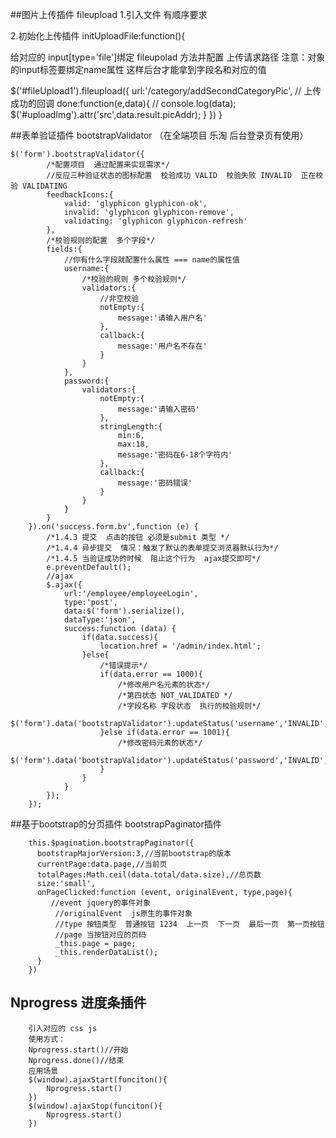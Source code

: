 ##图片上传插件  fileupload
1.引入文件  有顺序要求
<!-- 使用FileUpload需要引用三个文件(顺序一定要记住) -->
<!-- JQuery UI 的 组件库 -->
<script src="jquery.ui.widget.js"></script>
<!-- corss  跨域(解决上传图片跨域的问题) -->
<script src="jquery.iframe-transport.js"></script>
<!-- 核心组件实现代码 -->
<script src="jquery.fileupload.js"></script>
2.初始化上传插件
initUploadFile:function(){

  给对应的  input[type='file']绑定  fileupolad 方法并配置 上传请求路径 
  注意：对象的input标签要绑定name属性  这样后台才能拿到字段名和对应的值 

  $('#fileUpload1').fileupload({
    url:'/category/addSecondCategoryPic',
    // 上传成功的回调
    done:function(e,data){
      // console.log(data);
      $('#uploadImg').attr('src',data.result.picAddr);
    }
  })
}

##表单验证插件  bootstrapValidator  （在全端项目 乐淘 后台登录页有使用）
```
$('form').bootstrapValidator({
        /*配置项目  通过配置来实现需求*/
        //反应三种验证状态的图标配置  校验成功 VALID  校验失败 INVALID  正在校验 VALIDATING
        feedbackIcons:{
            valid: 'glyphicon glyphicon-ok',
            invalid: 'glyphicon glyphicon-remove',
            validating: 'glyphicon glyphicon-refresh'
        },
        /*校验规则的配置  多个字段*/
        fields:{
            //你有什么字段就配置什么属性 === name的属性值
            username:{
                /*校验的规则 多个校验规则*/
                validators:{
                    //非空校验
                    notEmpty:{
                        message:'请输入用户名'
                    },
                    callback:{
                        message:'用户名不存在'
                    }
                }
            },
            password:{
                validators:{
                    notEmpty:{
                        message:'请输入密码'
                    },
                    stringLength:{
                        min:6,
                        max:18,
                        message:'密码在6-18个字符内'
                    },
                    callback:{
                        message:'密码错误'
                    }
                }
            }
        }
    }).on('success.form.bv',function (e) {
        /*1.4.3 提交  点击的按钮 必须是submit 类型 */
        /*1.4.4 异步提交  情况：触发了默认的表单提交浏览器默认行为*/
        /*1.4.5 当验证成功的时候  阻止这个行为  ajax提交即可*/
        e.preventDefault();
        //ajax
        $.ajax({
            url:'/employee/employeeLogin',
            type:'post',
            data:$('form').serialize(),
            dataType:'json',
            success:function (data) {
                if(data.success){
                    location.href = '/admin/index.html';
                }else{
                    /*错误提示*/
                    if(data.error == 1000){
                        /*修改用户名元素的状态*/
                        /*第四状态 NOT_VALIDATED */
                        /*字段名称 字段状态  执行的校验规则*/
                        $('form').data('bootstrapValidator').updateStatus('username','INVALID','callback');
                    }else if(data.error == 1001){
                        /*修改密码元素的状态*/
                        $('form').data('bootstrapValidator').updateStatus('password','INVALID','callback')
                    }
                }
            }
        });
    });
```

##基于bootstrap的分页插件 bootstrapPaginator插件
```
    this.$pagination.bootstrapPaginator({
      bootstrapMajorVersion:3,//当前bootstrap的版本
      currentPage:data.page,//当前页
      totalPages:Math.ceil(data.total/data.size),//总页数
      size:'small',
      onPageClicked:function (event, originalEvent, type,page){
         //event jquery的事件对象
          //originalEvent  js原生的事件对象
          //type 按钮类型  普通按钮 1234  上一页  下一页  最后一页  第一页按钮
          //page 当按钮对应的页码
          _this.page = page;
          _this.renderDataList();
      }
    })
```
##  Nprogress  进度条插件
```
    引入对应的 css js
    使用方式：
    Nprogress.start()//开始
    Nprogress.done()//结束
    应用场景
    $(window).ajaxStart(funciton(){
        Nprogress.start()
    })
    $(window).ajaxStop(funciton(){
        Nprogress.start()
    })
```

##

